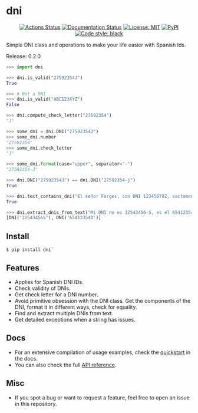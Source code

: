 # dni

<p align="center">
<a href="https://github.com/pmartincalvo/dni/actions"><img alt="Actions Status" src="https://github.com/pmartincalvo/dni/workflows/latest/badge.svg"></a>
<a href="https://dni.readthedocs.io/en/stable/?badge=stable"><img alt="Documentation Status" src="https://readthedocs.org/projects/dni/badge/?version=stable"></a>
<a href="https://github.com/pmartincalvo/dni/blob/main/LICENSE"><img alt="License: MIT" src="https://black.readthedocs.io/en/stable/_static/license.svg"></a>
<a href="https://pypi.org/project/dni/"><img alt="PyPI" src="https://img.shields.io/pypi/v/dni"></a>
<a href="https://github.com/psf/black"><img alt="Code style: black" src="https://img.shields.io/badge/code%20style-black-000000.svg"></a>
</p>

Simple DNI class and operations to make your life easier with Spanish Ids.

Release: 0.2.0

```python
>>> import dni

>>> dni.is_valid("27592354J")
True

>>> # Not a DNI
>>> dni.is_valid("ABC123XYZ")
False

>>> dni.compute_check_letter("27592354")
"J"

>>> some_dni = dni.DNI("27592354J")
>>> some_dni.number
"27592354"
>>> some_dni.check_letter
"J"

>>> some_dni.format(case="upper", separator="-")
"27592354-J"

>>> dni.DNI("27592354J") == dni.DNI("27592354-j")
True

>>> dni.text_contains_dni("El señor Forges, con DNI 12345678Z, sactamente.")
True

>>> dni.extract_dnis_from_text("Mi DNI no es 12543456-S, es el 65412354-D.")
[DNI('12543456S'), DNI('65412354D')]
```

## Install

```shell
$ pip install dni`
```

## Features

- Applies for Spanish DNI IDs.
- Check validity of DNIs.
- Get check letter for a DNI number.
- Avoid primitive obsession with the DNI class. Get the components of the DNI, 
  format it in different ways, check for equality.
- Find and extract multiple DNIs from text.
- Get detailed exceptions when a string has issues.


## Docs

- For an extensive compilation of usage examples, check the
  [quickstart](https://dni.readthedocs.io/en/0.1.0/quickstart.html) 
  in the docs.
- You can also check the full [API reference](https://dni.readthedocs.io/en/0.1.0/api_reference.html).

## Misc

- If you spot a bug or want to request a feature, feel free to open an issue in
  this repository.
